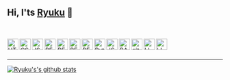 ## Hi, I'ts <a href="https://ryukudz.com" target="_blank">Ryuku</a> 👋

<br />

<a href="https://www.w3.org/html/" target="_blank"><img align="left" alt="HTML5" width="26px" src="https://cdn.jsdelivr.net/gh/devicons/devicon/icons/html5/html5-original.svg" /></a>
<a href="https://www.w3schools.com/css/" target="_blank"><img align="left" alt="CSS3" width="26px" src="https://cdn.jsdelivr.net/gh/devicons/devicon/icons/css3/css3-original.svg" /></a>
<a href="https://developer.mozilla.org/en-US/docs/Web/JavaScript" target="_blank"><img align="left" alt="JS" width="26px" src="https://cdn.jsdelivr.net/gh/devicons/devicon/icons/javascript/javascript-original.svg" /></a>
<a href="https://react.dev/" target="_blank"><img align="left" alt="REACT" width="26px" src="https://cdn.jsdelivr.net/gh/devicons/devicon/icons/react/react-original.svg" /></a>
<a href="https://www.mysql.com/" target="_blank"><img align="left" alt="REACT" width="26px" src="https://cdn.jsdelivr.net/gh/devicons/devicon/icons/mysql/mysql-original.svg" /></a>
<a href="https://www.postgresql.org/" target="_blank"><img align="left" alt="REACT" width="26px" src="https://cdn.jsdelivr.net/gh/devicons/devicon/icons/postgresql/postgresql-original-wordmark.svg" /></a>
<a href="https://www.mongodb.com/" target="_blank"><img align="left" alt="REACT" width="26px" src="https://cdn.jsdelivr.net/gh/devicons/devicon/icons/mongodb/mongodb-original-wordmark.svg" /></a>
<a href="https://www.python.org" target="_blank"> <img align="left" alt="Python" width="26px" src="https://cdn.jsdelivr.net/gh/devicons/devicon/icons/python/python-original.svg"/> </a>
<a href="https://www.php.net/" target="_blank"><img align="left" alt="JS" width="26px" src="https://cdn.jsdelivr.net/gh/devicons/devicon/icons/php/php-original.svg" /></a>
<a href="https://www.gnu.org/software/bash/" target="_blank"><img align="left" alt="BASH" width="26px" src="https://cdn.jsdelivr.net/gh/devicons/devicon/icons/bash/bash-original.svg" /></a>
<a href="https://git-scm.com/" target="_blank"> <img align="left" alt="git" width="26px" src="https://cdn.jsdelivr.net/gh/devicons/devicon/icons/git/git-original.svg"/> </a>
<a href="https://www.docker.com/" target="_blank"><img align="left" alt="LINUX" width="26px" src="https://cdn.jsdelivr.net/gh/devicons/devicon/icons/docker/docker-original.svg" /></a>
<a href="https://www.linux.org/" target="_blank"><img align="left" alt="LINUX" width="26px" src="https://cdn.jsdelivr.net/gh/devicons/devicon/icons/linux/linux-original.svg" /></a>
<br />
<br />

---

[![Ryuku's's github stats](https://github-readme-stats.vercel.app/api?username=Ryukudz&include_all_commits=true&count_private=true&show_icons=true&line_height=20&title_color=FFFFFF&icon_color=FFFFFF&text_color=FFFFFF&bg_color=0D1117)](https://github.com/anuraghazra/github-readme-stats)
